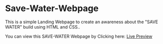 # Save-Water-Webpage
This is a simple Landing Webpage to create an awareness about the "SAVE WATER" build using HTML and CSS..

You can view this SAVE-WATER Webpage by Clicking here: [Live Preview](https://gokulanathan-sk.github.io/Save-Water-Webpage/index.html)
